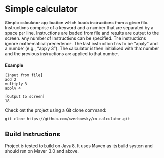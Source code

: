 # Simple calculator

Simple calculator application which loads instructions from a given file. 
Instructions comprise of a keyword and a number that are separated
by a space per line. Instructions are loaded from file and results
are output to the screen. Any number of Instructions can be specified.
The instructions ignore mathematical precedence. The last instruction
has to be “apply” and a number (e.g., “apply 3”). The calculator is
then initialised with that number and the previous instructions
are applied to that number.

#### Example
```
[Input from file]
add 2
multiply 3
apply 4

[Output to screen]
18
```

Check out the project using a Git clone command:

```
git clone https://github.com/mverbovsky/cn-calculator.git
```

## Build Instructions
Project is tested to build on Java 8. It uses Maven as its build system
and should run on Maven 3.0 and above.

